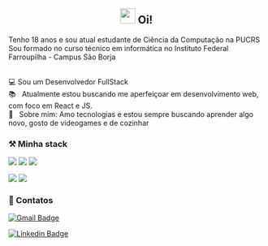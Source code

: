 <h2 align="center">  <img src="https://media.giphy.com/media/hvRJCLFzcasrR4ia7z/giphy.gif" width="30px"> Oi! </h2>

Tenho 18 anos e sou atual estudante de Ciência da Computação na PUCRS <br/>
Sou formado no curso técnico em informática no Instituto Federal Farroupilha - Campus São Borja

<br /> :computer: Sou um Desenvolvedor FullStack 
<br /> :books: &nbsp; Atualmente estou buscando me aperfeiçoar em desenvolvimento web, com foco em React e JS.
<br /> 💬  &nbsp; Sobre mim: Amo tecnologias e estou sempre buscando aprender algo novo, gosto de videogames e de cozinhar

### ⚒️ Minha stack

<p>
   <img src="https://img.shields.io/badge/javascript%20-%23323330.svg?&style=for-the-badge&logo=javascript&logoColor=%23F7DF1E" />
   <img src="https://img.shields.io/badge/react%20-%2361DAFB.svg?&style=for-the-badge&logo=react&logoColor=white" />
   <img src="https://img.shields.io/badge/node.js%20-%2368a063.svg?&style=for-the-badge&logo=node.js&logoColor=white" />
</p>
<p>
    <img src="https://img.shields.io/badge/%20-Mongodb-green?style=for-the-badge" />
    <img src="https://img.shields.io/badge/git%20-%23F05033.svg?&style=for-the-badge&logo=git&logoColor=white" />
</p>

### :email: Contatos

<p>

 [![Gmail Badge](https://img.shields.io/badge/Gabriel--Cervo-Email-red?link=mailto:joaogabrieldouradocervo@gmail.com/?style=flat-square&logo=Gmail&logoColor=white)](mailto:joaogabrieldouradocervo@gmail.com)

 [![Linkedin Badge](https://img.shields.io/badge/Gabriel--Cervo-Linkedin-blue?link=https://www.linkedin.com/in/joaogabrielcervo/?style=flat-square&logo=Linkedin)](https://www.linkedin.com/in/joaogabrielcervo)

</p>
